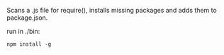 Scans a .js file for require(), installs missing packages and adds them to package.json.

run in ./bin:
```
npm install -g
```
